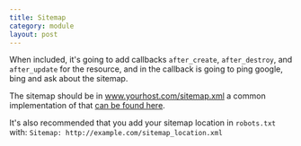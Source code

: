 ```yaml
---
title: Sitemap
category: module
layout: post
---
```


When included, it's going to add callbacks `after_create`, `after_destroy`, and `after_update` for the resource, and in the callback is going to ping google, bing and ask about the sitemap.

The sitemap should be in www.yourhost.com/sitemap.xml a common implementation of that [can be found here](https://gist.github.com/joseramonc/685aa22b81ec48235788).

It's also recommended that you add your sitemap location in `robots.txt` with: `Sitemap: http://example.com/sitemap_location.xml`
